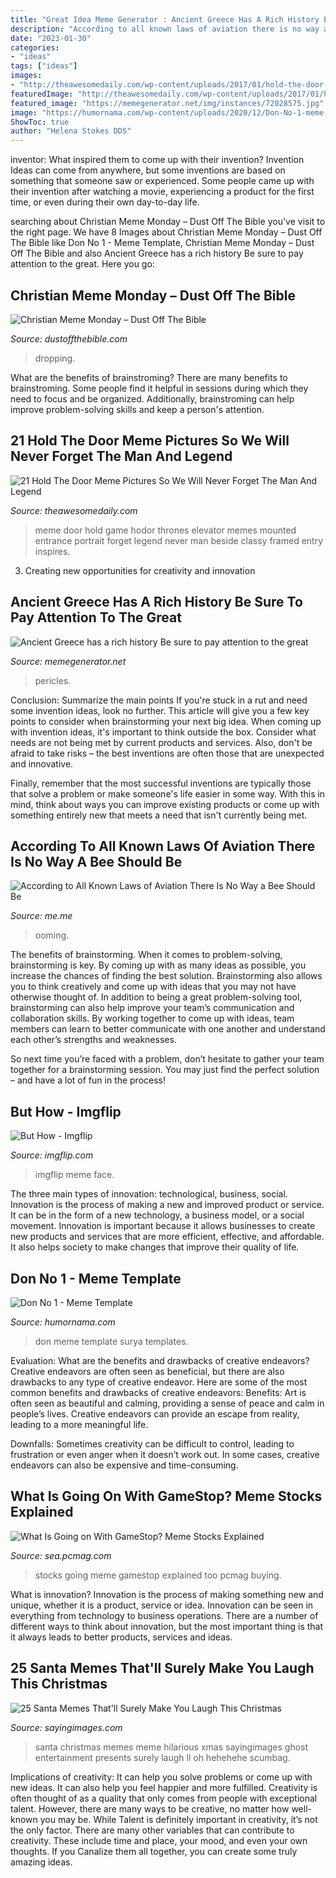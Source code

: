 ```yaml
---
title: "Great Idea Meme Generator : Ancient Greece Has A Rich History Be Sure To Pay Attention To The Great"
description: "According to all known laws of aviation there is no way a bee should be"
date: "2023-01-30"
categories:
- "ideas"
tags: ["ideas"]
images:
- "http://theawesomedaily.com/wp-content/uploads/2017/01/hold-the-door-meme-9-1.jpg"
featuredImage: "http://theawesomedaily.com/wp-content/uploads/2017/01/hold-the-door-meme-9-1.jpg"
featured_image: "https://memegenerator.net/img/instances/72028575.jpg"
image: "https://humornama.com/wp-content/uploads/2020/12/Don-No-1-meme-template-of-Surya.jpg"
ShowToc: true
author: "Helena Stokes DDS"
---
```



inventor: What inspired them to come up with their invention?
Invention Ideas can come from anywhere, but some inventions are based on something that someone saw or experienced. Some people came up with their invention after watching a movie, experiencing a product for the first time, or even during their own day-to-day life.

	

		
searching about Christian Meme Monday – Dust Off The Bible you've visit to the right page. We have 8 Images about Christian Meme Monday – Dust Off The Bible like Don No 1 - Meme Template, Christian Meme Monday – Dust Off The Bible and also Ancient Greece has a rich history Be sure to pay attention to the great. Here you go:
		
    
## Christian Meme Monday – Dust Off The Bible

<img loading=lazy src="https://dustoffthebible.com/wp-content/uploads/2015/11/pastor-name-dropping-christian-meme.jpg" onerror="this.onerror=null;this.src='https://tse2.mm.bing.net/th?id=OIP.pX2YkXcIRNzkvsMJSwCl5AHaFj&amp;pid=15.1';" alt="Christian Meme Monday – Dust Off The Bible">

_Source: dustoffthebible.com_

>dropping. 

	

What are the benefits of brainstroming?
There are many benefits to brainstroming. Some people find it helpful in sessions during which they need to focus and be organized. Additionally, brainstroming can help improve problem-solving skills and keep a person's attention.

    
## 21 Hold The Door Meme Pictures So We Will Never Forget The Man And Legend

<img loading=lazy src="http://theawesomedaily.com/wp-content/uploads/2017/01/hold-the-door-meme-9-1.jpg" onerror="this.onerror=null;this.src='https://tse4.mm.bing.net/th?id=OIP.HZ6td5a_YKp_riPVUWXRlAHaJQ&amp;pid=15.1';" alt="21 Hold The Door Meme Pictures So We Will Never Forget The Man And Legend">

_Source: theawesomedaily.com_

>meme door hold game hodor thrones elevator memes mounted entrance portrait forget legend never man beside classy framed entry inspires. 

	

3. Creating new opportunities for creativity and innovation 

    
## Ancient Greece Has A Rich History Be Sure To Pay Attention To The Great

<img loading=lazy src="https://memegenerator.net/img/instances/72028575.jpg" onerror="this.onerror=null;this.src='https://tse1.mm.bing.net/th?id=OIP.dE8S8xghvIQO3ZIx6aOaRwAAAA&amp;pid=15.1';" alt="Ancient Greece has a rich history Be sure to pay attention to the great">

_Source: memegenerator.net_

>pericles. 

	

Conclusion: Summarize the main points
If you're stuck in a rut and need some invention ideas, look no further. This article will give you a few key points to consider when brainstorming your next big idea.
When coming up with invention ideas, it's important to think outside the box. Consider what needs are not being met by current products and services. Also, don't be afraid to take risks – the best inventions are often those that are unexpected and innovative.

Finally, remember that the most successful inventions are typically those that solve a problem or make someone's life easier in some way. With this in mind, think about ways you can improve existing products or come up with something entirely new that meets a need that isn't currently being met.

    
## According To All Known Laws Of Aviation There Is No Way A Bee Should Be

<img loading=lazy src="https://pics.me.me/thumb_according-to-all-known-laws-of-aviation-there-is-no-64163268.png" onerror="this.onerror=null;this.src='https://tse4.mm.bing.net/th?id=OIP.7J7soJ7G8paFReBimnsxbgAAAA&amp;pid=15.1';" alt="According to All Known Laws of Aviation There Is No Way a Bee Should Be">

_Source: me.me_

>ooming. 

	

The benefits of brainstorming.
When it comes to problem-solving, brainstorming is key. By coming up with as many ideas as possible, you increase the chances of finding the best solution. Brainstorming also allows you to think creatively and come up with ideas that you may not have otherwise thought of.
In addition to being a great problem-solving tool, brainstorming can also help improve your team’s communication and collaboration skills. By working together to come up with ideas, team members can learn to better communicate with one another and understand each other’s strengths and weaknesses.

So next time you’re faced with a problem, don’t hesitate to gather your team together for a brainstorming session. You may just find the perfect solution – and have a lot of fun in the process!

    
## But How - Imgflip

<img loading=lazy src="https://i.imgflip.com/345pp1.jpg" onerror="this.onerror=null;this.src='https://tse3.mm.bing.net/th?id=OIP.2ZeL29kIkR-uKbGh5vyGkgHaKK&amp;pid=15.1';" alt="But How - Imgflip">

_Source: imgflip.com_

>imgflip meme face. 

	

The three main types of innovation: technological, business, social.
Innovation is the process of making a new and improved product or service. It can be in the form of a new technology, a business model, or a social movement. Innovation is important because it allows businesses to create new products and services that are more efficient, effective, and affordable. It also helps society to make changes that improve their quality of life.

    
## Don No 1 - Meme Template

<img loading=lazy src="https://humornama.com/wp-content/uploads/2020/12/Don-No-1-meme-template-of-Surya.jpg" onerror="this.onerror=null;this.src='https://tse2.mm.bing.net/th?id=OIP.KVttlSmGfNYllUqsWWEhwQHaFj&amp;pid=15.1';" alt="Don No 1 - Meme Template">

_Source: humornama.com_

>don meme template surya templates. 

	

Evaluation: What are the benefits and drawbacks of creative endeavors?
Creative endeavors are often seen as beneficial, but there are also drawbacks to any type of creative endeavor. Here are some of the most common benefits and drawbacks of creative endeavors: 
Benefits: Art is often seen as beautiful and calming, providing a sense of peace and calm in people’s lives. Creative endeavors can provide an escape from reality, leading to a more meaningful life.

Downfalls: Sometimes creativity can be difficult to control, leading to frustration or even anger when it doesn’t work out. In some cases, creative endeavors can also be expensive and time-consuming.

    
## What Is Going On With GameStop? Meme Stocks Explained

<img loading=lazy src="https://sm.pcmag.com/t/pcmag_ap/news/w/what-is-go/what-is-going-on-with-gamestop-meme-stocks-explained_wnd8.1200.jpg" onerror="this.onerror=null;this.src='https://tse3.mm.bing.net/th?id=OIP.eAd8VH8z-uUs2vzY-LGCXgHaEK&amp;pid=15.1';" alt="What Is Going on With GameStop? Meme Stocks Explained">

_Source: sea.pcmag.com_

>stocks going meme gamestop explained too pcmag buying. 

	

What is innovation?
Innovation is the process of making something new and unique, whether it is a product, service or idea. Innovation can be seen in everything from technology to business operations. There are a number of different ways to think about innovation, but the most important thing is that it always leads to better products, services and ideas.

    
## 25 Santa Memes That&#039;ll Surely Make You Laugh This Christmas

<img loading=lazy src="https://sayingimages.com/wp-content/uploads/gives-presents-santa-meme.jpg" onerror="this.onerror=null;this.src='https://tse1.mm.bing.net/th?id=OIP.-Prm79NUfOFoQX6ibEDaHQHaHd&amp;pid=15.1';" alt="25 Santa Memes That&#039;ll Surely Make You Laugh This Christmas">

_Source: sayingimages.com_

>santa christmas memes meme hilarious xmas sayingimages ghost entertainment presents surely laugh ll oh hehehehe scumbag. 

	

Implications of creativity: It can help you solve problems or come up with new ideas. It can also help you feel happier and more fulfilled.
Creativity is often thought of as a quality that only comes from people with exceptional talent. However, there are many ways to be creative, no matter how well-known you may be. While Talent is definitely important in creativity, it’s not the only factor. There are many other variables that can contribute to creativity. These include time and place, your mood, and even your own thoughts. If you Canalize them all together, you can create some truly amazing ideas.

